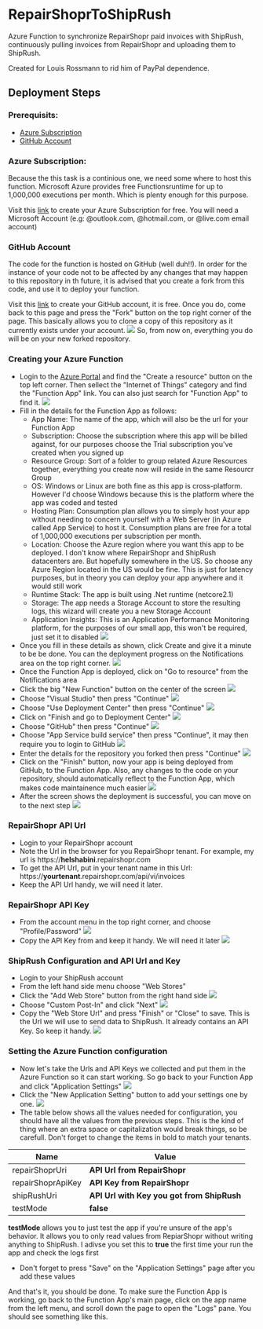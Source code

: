 # RepairShoprToShipRush

Azure Function to synchronize RepairShopr paid invoices with ShipRush, continuously pulling invoices from RepairShopr and uploading them to ShipRush.

Created for Louis Rossmann to rid him of PayPal dependence.

## Deployment Steps

### Prerequisits:
- [Azure Subscription](https://azure.microsoft.com/en-us/free/)
- [GitHub Account](https://github.com/join/)

### Azure Subscription:
Because the this task is a continious one, we need some where to host this function. Microsoft Azure provides free Functionsruntime for up to 1,000,000 executions per month. Which is plenty enough for this purpose.

Visit this [link](https://azure.microsoft.com/en-us/free/) to create your Azure Subscription for free. You will need a Microsoft Account (e.g: @outlook.com, @hotmail.com, or @live.com email account)

### GitHub Account
The code for the function is hosted on GitHub (well duh!!). In order for the instance of your code not to be affected by any changes that may happen to this repository in th future, it is advised that you create a fork from this code, and use it to deploy your function.

Visit this [link](https://github.com/join/) to create your GitHub account, it is free. Once you do, come back to this page and press the "Fork" button on the top right corner of the page. This basically allows you to clone a copy of this repository as it currently exists under your account.
![](images/fork.png)
So, from now on, everything you do will be on your new forked repository.

### Creating your Azure Function
- Login to the [Azure Portal](https://portal.azure.com) and find the "Create a resource" button on the top left corner. Then sellect the "Internet of Things" category and find the "Function App" link. You can also just search for "Function App" to find it.
![](images/azure-1.png)
- Fill in the details for the Function App as follows:
  - App Name: The name of the app, which will also be the url for your Function App
  - Subscription: Choose the subscription where this app will be billed against, for our purposes choose the Trial subscription you've created when you signed up
  - Resource Group: Sort of a folder to group related Azure Resources together, everything you create now will reside in the same Resourcr Group
  - OS: Windows or Linux are both fine as this app is cross-platform. However I'd choose Windows because this is the platform where the app was coded and tested
  - Hosting Plan: Consumption plan allows you to simply host your app without needing to concern yourself with a Web Server (in Azure called App Service) to host it. Consumption plans are free for a total of 1,000,000 executions per subscription per month.
  - Location: Choose the Azure region where you want this app to be deployed. I don't know where RepairShopr and ShipRush datacenters are. But hopefully somewhere in the US. So choose any Azure Region located in the US would be fine. This is just for latency purposes, but in theory you can deploy your app anywhere and it would still work
  - Runtime Stack: The app is built using .Net runtime (netcore2.1)
  - Storage: The app needs a Storage Account to store the resulting logs, this wizard will create you a new Storage Account
  - Application Insights: This is an Application Performance Monitoring platform, for the purposes of our small app, this won't be required, just set it to disabled
![](images/azure-2/png)
- Once you fill in these details as shown, click Create and give it a minute to be be done. You can the deployment progress on the Notifications area on the top right corner.
![](images/azure-3.png)
- Once the Function App is deployed, click on "Go to resource" from the Notifications area
- Click the big "New Function" button on the center of the screen
![](images/azure-4.png)
- Choose "Visual Studio" then press "Continue"
![](images/azure-5.png)
- Choose "Use Deployment Center" then press "Continue"
![](images/azure-6.png)
- Click on "Finish and go to Deployment Center"
![](images/azure-7.png)
- Choose "GitHub" then press "Continue"
![](images/azure-8.png)
- Choose "App Service build service" then press "Continue", it may then require you to login to GitHub
![](images/azure-9.png)
- Enter the details for the repository you forked then press "Continue"
![](images/azure-10.png)
- Click on the "Finish" button, now your app is being deployed from GitHub, to the Function App. Also, any changes to the code on your repository, should automatically reflect to the Function App, which makes code maintainence much easier
![](images/azure-11.png)
- After the screen shows the deployment is successful, you can move on to the next step
![](images/azure-12.png)

### RepairShopr API Url
- Login to your RepairShopr account
- Note the Url in the browser for you RepairShopr tenant. For example, my url is https://**helshabini**.repairshopr.com 
- To get the API Url, put in your tenant name in this Url: https://**yourtenant**.repairshopr.com/api/vi/invoices
- Keep the API Url handy, we will need it later.

### RepairShopr API Key
- From the account menu in the top right corner, and choose "Profile/Password"
![](images/rs-1.png)
- Copy the API Key from and keep it handy. We will need it later
![](images/rs-2.png)

### ShipRush Configuration and API Url and Key
- Login to your ShipRush account
- From the left hand side menu choose "Web Stores"
- Click the "Add Web Store" button from the right hand side
![](images/sr-1.png)
- Choose "Custom Post-In" and click "Next"
![](images/sr-2.png)
- Copy the "Web Store Url" and press "Finish" or "Close" to save. This is the Url we will use to send data to ShipRush. It already contains an API Key. So keep it handy.
![](images/sr-3.png)

### Setting the Azure Function configuration
- Now let's take the Urls and API Keys we collected and put them in the Azure Function so it can start working. So go back to your Function App and click "Application Settings"
![](images/azure-13)
- Click the "New Application Setting" button to add your settings one by one.
![](images/azure-14)
- The table below shows all the values needed for configuration, you should have all the values from the previous steps. This is the kind of thing where an extra space or capitalization would break things, so be carefull. Don't forget to change the items in bold to match your tenants.

| Name | Value |
| --- | --- |
| repairShoprUri | **API Url from RepairShopr** |
| repairShoprApiKey | **API Key from RepairShopr** |
| shipRushUri | **API Url with Key you got from ShipRush** |
| testMode | **false** |

**testMode** allows you to just test the app if you're unsure of the app's behavior. It allows you to only read values from RepiarShopr without writing anything to ShipRush. I adivse you set this to **true** the first time your run the app and check the logs first
- Don't forget to press "Save" on the "Application Settings" page after you add these values

And that's it, you should be done. To make sure the Function App is working, go back to the Function App's main page, click on the app name from the left menu, and scroll down the page to open the "Logs" pane. You should see something like this.

